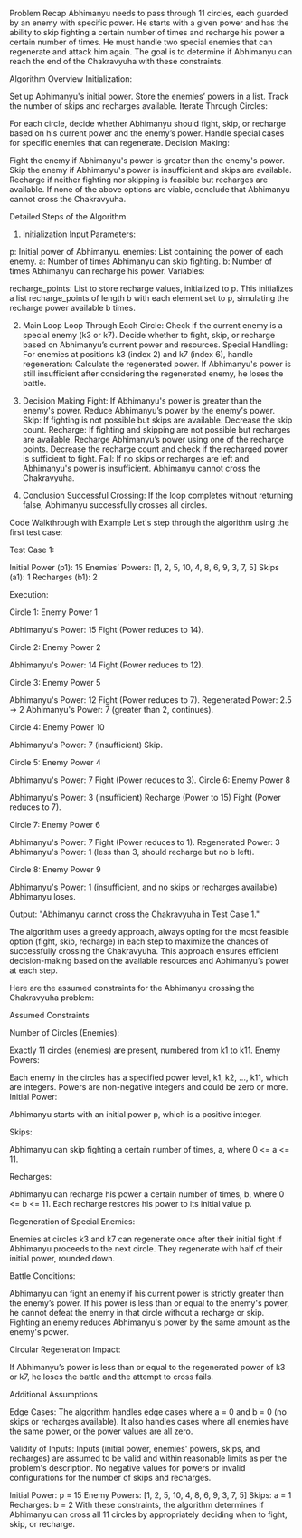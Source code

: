 Problem Recap
Abhimanyu needs to pass through 11 circles, each guarded by an enemy with specific power. He starts with a given power and has the ability to skip fighting a certain number of times and recharge his power a certain number of times. He must handle two special enemies that can regenerate and attack him again. The goal is to determine if Abhimanyu can reach the end of the Chakravyuha with these constraints.

Algorithm Overview
Initialization:

Set up Abhimanyu's initial power.
Store the enemies’ powers in a list.
Track the number of skips and recharges available.
Iterate Through Circles:

For each circle, decide whether Abhimanyu should fight, skip, or recharge based on his current power and the enemy’s power.
Handle special cases for specific enemies that can regenerate.
Decision Making:

Fight the enemy if Abhimanyu's power is greater than the enemy's power.
Skip the enemy if Abhimanyu's power is insufficient and skips are available.
Recharge if neither fighting nor skipping is feasible but recharges are available.
If none of the above options are viable, conclude that Abhimanyu cannot cross the Chakravyuha.

Detailed Steps of the Algorithm

1. Initialization
Input Parameters:

p: Initial power of Abhimanyu.
enemies: List containing the power of each enemy.
a: Number of times Abhimanyu can skip fighting.
b: Number of times Abhimanyu can recharge his power.
Variables:

recharge_points: List to store recharge values, initialized to p.
This initializes a list recharge_points of length b with each element set to p, simulating the recharge power available b times.

2. Main Loop
Loop Through Each Circle:
Check if the current enemy is a special enemy (k3 or k7).
Decide whether to fight, skip, or recharge based on Abhimanyu’s current power and resources.
Special Handling: For enemies at positions k3 (index 2) and k7 (index 6), handle regeneration:
Calculate the regenerated power.
If Abhimanyu's power is still insufficient after considering the regenerated enemy, he loses the battle.

3. Decision Making
Fight: If Abhimanyu's power is greater than the enemy's power.
Reduce Abhimanyu’s power by the enemy's power.
Skip: If fighting is not possible but skips are available.
Decrease the skip count.
Recharge: If fighting and skipping are not possible but recharges are available.
Recharge Abhimanyu’s power using one of the recharge points.
Decrease the recharge count and check if the recharged power is sufficient to fight.
Fail: If no skips or recharges are left and Abhimanyu's power is insufficient.
Abhimanyu cannot cross the Chakravyuha.

4. Conclusion
Successful Crossing: If the loop completes without returning false, Abhimanyu successfully crosses all circles.

Code Walkthrough with Example
Let's step through the algorithm using the first test case:

Test Case 1:

Initial Power (p1): 15
Enemies’ Powers: [1, 2, 5, 10, 4, 8, 6, 9, 3, 7, 5]
Skips (a1): 1
Recharges (b1): 2

Execution:

Circle 1: Enemy Power 1

Abhimanyu's Power: 15
Fight (Power reduces to 14).

Circle 2: Enemy Power 2

Abhimanyu's Power: 14
Fight (Power reduces to 12).

Circle 3: Enemy Power 5

Abhimanyu's Power: 12
Fight (Power reduces to 7).
Regenerated Power: 2.5 → 2
Abhimanyu's Power: 7 (greater than 2, continues).

Circle 4: Enemy Power 10

Abhimanyu's Power: 7 (insufficient)
Skip.

Circle 5: Enemy Power 4

Abhimanyu's Power: 7
Fight (Power reduces to 3).
Circle 6: Enemy Power 8

Abhimanyu's Power: 3 (insufficient)
Recharge (Power to 15)
Fight (Power reduces to 7).

Circle 7: Enemy Power 6

Abhimanyu's Power: 7
Fight (Power reduces to 1).
Regenerated Power: 3
Abhimanyu's Power: 1 (less than 3, should recharge but no b left).

Circle 8: Enemy Power 9

Abhimanyu's Power: 1 (insufficient, and no skips or recharges available)
Abhimanyu loses.

Output: "Abhimanyu cannot cross the Chakravyuha in Test Case 1."

The algorithm uses a greedy approach, always opting for the most feasible option (fight, skip, recharge) in each step to maximize the chances of successfully crossing the Chakravyuha. This approach ensures efficient decision-making based on the available resources and Abhimanyu’s power at each step.

 Here are the assumed constraints for the Abhimanyu crossing the Chakravyuha problem:

Assumed Constraints

Number of Circles (Enemies):

Exactly 11 circles (enemies) are present, numbered from k1 to k11.
Enemy Powers:


Each enemy in the circles has a specified power level, k1, k2, ..., k11, which are integers.
Powers are non-negative integers and could be zero or more.
Initial Power:

Abhimanyu starts with an initial power p, which is a positive integer.

Skips:

Abhimanyu can skip fighting a certain number of times, a, where 0 <= a <= 11.

Recharges:

Abhimanyu can recharge his power a certain number of times, b, where 0 <= b <= 11.
Each recharge restores his power to its initial value p.

Regeneration of Special Enemies:

Enemies at circles k3 and k7 can regenerate once after their initial fight if Abhimanyu proceeds to the next circle. They regenerate with half of their initial power, rounded down.

Battle Conditions:

Abhimanyu can fight an enemy if his current power is strictly greater than the enemy’s power. If his power is less than or equal to the enemy's power, he cannot defeat the enemy in that circle without a recharge or skip.
Fighting an enemy reduces Abhimanyu's power by the same amount as the enemy's power.

Circular Regeneration Impact:

If Abhimanyu’s power is less than or equal to the regenerated power of k3 or k7, he loses the battle and the attempt to cross fails.

Additional Assumptions

Edge Cases:
The algorithm handles edge cases where a = 0 and b = 0 (no skips or recharges available).
It also handles cases where all enemies have the same power, or the power values are all zero.

Validity of Inputs:
Inputs (initial power, enemies' powers, skips, and recharges) are assumed to be valid and within reasonable limits as per the problem's description.
No negative values for powers or invalid configurations for the number of skips and recharges.


Initial Power: p = 15
Enemy Powers: [1, 2, 5, 10, 4, 8, 6, 9, 3, 7, 5]
Skips: a = 1
Recharges: b = 2
With these constraints, the algorithm determines if Abhimanyu can cross all 11 circles by appropriately deciding when to fight, skip, or recharge.
